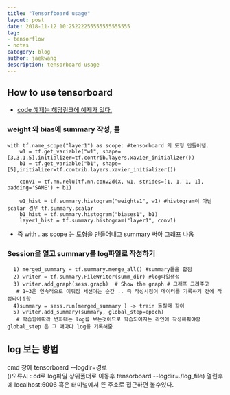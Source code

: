```yaml
---
title: "Tensorfboard usage"
layout: post
date: 2018-11-12 10:25222255555555555555
tag:
- tensorflow
- notes
category: blog
author: jaekwang
description: tensorboard usage
---
```


## How to use tensorboard
 - [code 예제는 해당링크에 예제가 있다.](https://github.com/anjaekwang/tensorflow_example/blob/master/tensorboard_usage.py)


### weight 와 bias에 summary 작성, 틀
~~~
with tf.name_scope("layer1") as scope: #tensorboard 의 도형 만들어냄.
    w1 = tf.get_variable("w1", shape=[3,3,1,5],initializer=tf.contrib.layers.xavier_initializer())
    b1 = tf.get_variable("b1", shape=[5],initializer=tf.contrib.layers.xavier_initializer())

    conv1 = tf.nn.relu(tf.nn.conv2d(X, w1, strides=[1, 1, 1, 1], padding='SAME') + b1)

    w1_hist = tf.summary.histogram("weights1", w1) #histogram이 아닌 scalar 경우 tf.summary.scalar
    b1_hist = tf.summary.histogram("biases1", b1)
    layer1_hist = tf.summary.histogram("layer1", conv1)
~~~

-  즉 with ..as scope 는 도형을 만들어내고 summary 써야 그래프 나옴

### Session을 열고 summary를 log파일로 작성하기
~~~
  1) merged_summary = tf.summary.merge_all() #summary들을 합침
  2) writer = tf.summary.FileWriter(summ_dir) #log파일생성
  3) writer.add_graph(sess.graph)  # Show the graph # 그래프 그려주고
   # 1~3은 연속적으로 이뤄짐 세션여는 순간 .. 즉 작성시점이 데이터를 기록하기 전에 작성되야ㅕ함
  4)summary = sess.run(merged_summary ) -> train 돌릴때 같이
  5) writer.add_summary(summary, global_step=epoch)
   # 학습함에따라 변화대는 log를 보는것이므로 학습되어지는 라인에 작성해줘야함 global_step 은 그 때마다 log를 기록해줌
~~~


## log 보는 방법
  cmd 창에 tensorboard --logdir=경로   
   ()오류시 : cd로 log파일 상위폴더로 이동후 tensorboard --logdir=./log_file)
 열린후에 localhost:6006 혹은 터미널에서 뜬 주소로 접근하면 볼수있다.
